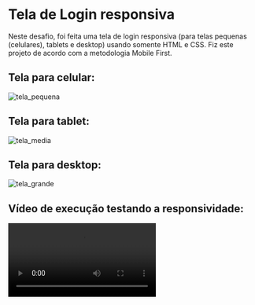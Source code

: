 <h1> Tela de Login responsiva </h1>

Neste desafio, foi feita uma tela de login responsiva (para telas pequenas (celulares), tablets e desktop) usando somente HTML e CSS. 
Fiz este projeto de acordo com a metodologia Mobile First.

<h2> Tela para celular: </h2>
<img src="https://github.com/mirellesv/curso-html-css/assets/121313685/af2f15a1-eceb-48a9-b351-a6a49817ceef" alt="tela_pequena">
<h2> Tela para tablet: </h2>
<img src="https://github.com/mirellesv/curso-html-css/assets/121313685/93302de5-5d30-472e-888a-b92f1bd8ea01" alt="tela_media">
<h2>Tela para desktop:</h2>
<img src="https://github.com/mirellesv/curso-html-css/assets/121313685/0fca3809-fdbc-422b-a815-96d0ce354ca5" alt="tela_grande">

<h2>Vídeo de execução testando a responsividade:</h2>
<video src="https://github.com/mirellesv/curso-html-css/assets/121313685/89ff2a20-805c-41cf-bb57-5c174808dbd0"></video>
